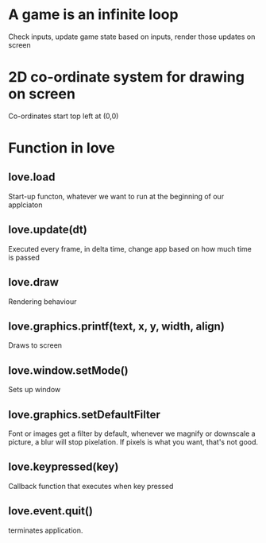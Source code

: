 # A game is an infinite loop
Check inputs, update game state based on inputs, render those updates on screen

# 2D co-ordinate system for drawing on screen
Co-ordinates start top left at (0,0)

# Function in love
## love.load
Start-up functon, whatever we want to run at the beginning of our applciaton

## love.update(dt)
Executed every frame, in delta time, change app based on how much time is passed

## love.draw
Rendering behaviour

## love.graphics.printf(text, x, y, width, align)
Draws to screen

## love.window.setMode()
Sets up window

## love.graphics.setDefaultFilter
Font or images get a filter by default, whenever we magnify or downscale a picture, a blur will stop pixelation. If pixels is what you want, that's not good.

## love.keypressed(key)
Callback function that executes when key pressed

## love.event.quit()
terminates application.
